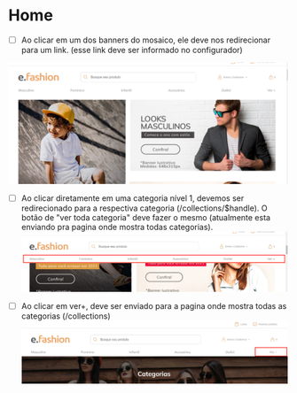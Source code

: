 # Home

- [ ] Ao clicar em um dos banners do mosaico, ele deve nos redirecionar para um link. (esse link deve ser informado no configurador)

![](https://raw.githubusercontent.com/luismod-eficaz/shopify-theme-adjusts/main/img/imghome1.png)

- [ ] Ao clicar diretamente em uma categoria nível 1, devemos ser redirecionado para a respectiva categoria (/collections/$handle). O botão de "ver toda categoria" deve fazer o mesmo (atualmente esta enviando pra pagina onde mostra todas categorias).
![](https://raw.githubusercontent.com/luismod-eficaz/shopify-theme-adjusts/main/img/imghome2.png)

- [ ] Ao clicar em ver+, deve ser enviado para a pagina onde mostra todas as categorias (/collections)
![](https://raw.githubusercontent.com/luismod-eficaz/shopify-theme-adjusts/main/img/imghome3.png)


